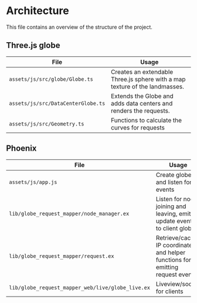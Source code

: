 # Architecture
This file contains an overview of the structure of the project.

## Three.js globe

File  | Usage
------------- | -------------
`assets/js/src/globe/Globe.ts`  |  Creates an extendable Three.js sphere with a map texture of the landmasses.
`assets/js/src/DataCenterGlobe.ts`  |  Extends the Globe and adds data centers and renders the requests.
`assets/js/src/Geometry.ts`  |  Functions to calculate the curves for requests


## Phoenix

File  | Usage
------------- | -------------
`assets/js/app.js`  |  Create globe and listen for events
`lib/globe_request_mapper/node_manager.ex`  |  Listen for nodes joining and leaving, emit update events to client globes
`lib/globe_request_mapper/request.ex`  |  Retrieve/cache IP coordinates and helper functions for emitting request events
`lib/globe_request_mapper_web/live/globe_live.ex`  |  Liveview/socket for clients
